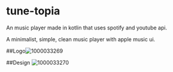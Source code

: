 # tune-topia

An music player made in kotlin that uses spotify and youtube api.

A minimalist, simple, clean music player with apple music ui. 

##Logo![1000033269](https://github.com/Adarshakarki/tune-topia/assets/111886610/d6904f7e-0f50-44ca-a303-c8f9aeaf618d)

##Design
![1000033270](https://github.com/Adarshakarki/tune-topia/assets/111886610/6bf1abd6-8355-4031-8c9d-45f272668db4)
